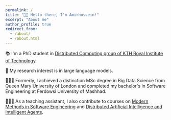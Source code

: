 ```yaml
---
permalink: /
title: "👋🏼 Hello there, I'm Amirhossein!"
excerpt: "About me"
author_profile: true
redirect_from: 
  - /about/
  - /about.html
---
```


📚 I'm a PhD student in [Distributed Computing group of KTH Royal Institute of Technology](https://dcatkth.github.io/). 

🤖 My research interest is in large language models.

👨🏻‍💻 Formerly, I achieved a distinction MSc degree in Big Data Science from Queen Mary University of London and completed my bachelor's in Software Engineering at Ferdowsi University of Mashhad.

👨🏻‍🏫 As a teaching assistant, I also contribute to courses on [Modern Methods in Software Engineering](https://www.kth.se/student/kurser/kurs/ID2207?l=en) and [Distributed Artificial Intelligence and Intelligent Agents](https://www.kth.se/student/kurser/kurs/ID2209?l=en).
